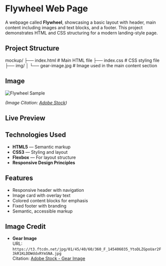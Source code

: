 # Flywheel Web Page

A webpage called **Flywheel**, showcasing a basic layout with header, main content including images and text blocks, and a footer. This project demonstrates HTML and CSS structuring for a modern landing-style page.

## Project Structure
mockup/
├── index.html # Main HTML file
├── index.css # CSS styling file
├── img/
│ └── gear-image.jpg # Image used in the main content section


## Image

![Flywheel Sample](./img/gear-image.jpg)

*(Image Citation: [Adobe Stock](https://stock.adobe.com/search?k=gears&asset_id=145406035))*

## Live Preview



## Technologies Used

- **HTML5** — Semantic markup
- **CSS3** — Styling and layout
- **Flexbox** — For layout structure
- **Responsive Design Principles**

## Features

- Responsive header with navigation
- Image card with overlay text
- Colored content blocks for emphasis
- Fixed footer with branding
- Semantic, accessible markup

## Image Credit

- **Gear Image**  
  URL: `https://t3.ftcdn.net/jpg/01/45/40/60/360_F_145406035_YtoDLZGpoUar2F3kR1KLDDWddxRYmSNA.jpg`  
  Citation: [Adobe Stock - Gear Image](https://stock.adobe.com/search?k=gears&asset_id=145406035)


